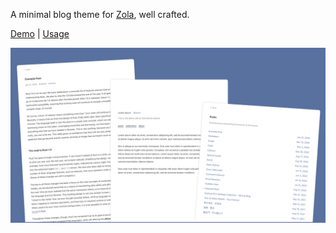 A minimal blog theme for [Zola](https://www.getzola.org), well crafted.

[Demo](https://serene-demo.pages.dev) | [Usage](https://github.com/isunjn/serene/blob/latest/USAGE.md)

![screenshot](https://github.com/isunjn/serene/blob/main/screenshot.png?raw=true)
